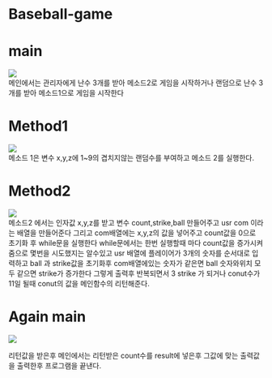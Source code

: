 # Baseball-game



# main

<img src="https://user-images.githubusercontent.com/96267331/173283833-639886f7-4327-4a3a-8226-c89d0de9280d.PNG"></img><br>
메인에서는 관리자에게 난수 3개를 받아 메소드2로 게임을 시작하거나 랜덤으로 난수 3개를 받아 메소드1으로 게임을 시작한다<br>
# Method1

<img src="https://user-images.githubusercontent.com/96267331/173283834-074f0d31-6f34-4254-ad81-a34f39ce887d.PNG"></img><br>
메소드 1은 변수 x,y,z에 1~9의 겹치지않는 랜덤수를 부여하고 메소드 2를 실행한다.<br>

# Method2

<img src="https://user-images.githubusercontent.com/96267331/173283837-8492357f-88d2-4e5b-9b9e-b1ee725dba7a.PNG"></img><br>
메소드2 에서는 인자값 x,y,z를 받고 변수 count,strike,ball 만들어주고 usr com 이라는 배열을 만들어준다 그리고 com배열에는 x,y,z의 값을
넣어주고 count값을 0으로 초기화 후 while문을 실행한다 while문에서는 한번 실행할때 마다 count값을 증가시켜줌으로 몇번을 시도했지는 알수있고
usr 배열에 플레이어가 3개의 숫자를 순서대로 입력하고 ball 과 strike값을 초기화후 com배열에있는 숫자가 같은면 ball 숫자와위치 모두 같으면 strike가 증가한다 
그렇게 출력후 반복되면서 3 strike 가 되거나 conut수가 11일 될때 conut의 값을 메인함수의 리턴해준다.

# Again main

<img src="https://user-images.githubusercontent.com/96267331/173283833-639886f7-4327-4a3a-8226-c89d0de9280d.PNG"></img><br>

리턴값을 받은후 메인에서는 리턴받은 count수를 result에 넣은후 그값에 맞는 출력값을 출력한후 프로그램을 끝낸다.
